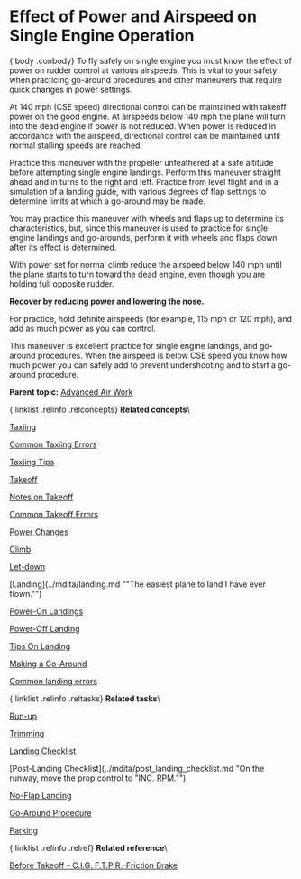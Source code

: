 
Effect of Power and Airspeed on Single Engine Operation
=======================================================

 {.body .conbody}
To fly safely on single engine you must know the effect of power on
rudder control at various airspeeds. This is vital to your safety when
practicing go-around procedures and other maneuvers that require quick
changes in power settings.

At 140 mph (CSE speed) directional control can be maintained with
takeoff power on the good engine. At airspeeds below 140 mph the plane
will turn into the dead engine if power is not reduced. When power is
reduced in accordance with the airspeed, directional control can be
maintained until normal stalling speeds are reached.

Practice this maneuver with the propeller unfeathered at a safe altitude
before attempting single engine landings. Perform this maneuver straight
ahead and in turns to the right and left. Practice from level flight and
in a simulation of a landing guide, with various degrees of flap
settings to determine limits at which a go-around may be made.

You may practice this maneuver with wheels and flaps up to determine its
characteristics, but, since this maneuver is used to practice for single
engine landings and go-arounds, perform it with wheels and flaps down
after its effect is determined.

With power set for normal climb reduce the airspeed below 140 mph until
the plane starts to turn toward the dead engine, even though you are
holding full opposite rudder.

**Recover by reducing power and lowering the nose.**

For practice, hold definite airspeeds (for example, 115 mph or 120 mph),
and add as much power as you can control.

This maneuver is excellent practice for single engine landings, and
go-around procedures. When the airspeed is below CSE speed you know how
much power you can safely add to prevent undershooting and to start a
go-around procedure.




**Parent topic:** [Advanced Air
Work](../mdita/advanced_air_work.md "Many of the maneuvers described here are prohibited in this airplane. However, knowing the reactions of the airplane to these maneuvers is important.")



 {.linklist .relinfo .relconcepts}
**Related concepts**\

<div>

[Taxiing](../mdita/taxiing.md "Taxiing the B-25, with its tricycle landing gear, may seem strange after handling the conventional type.")

</div>

<div>

[Common Taxiing
Errors](../mdita/common_taxiing_errors.md "A short list of what not to do when taxiing.")

</div>

<div>

[Taxiing
Tips](../mdita/taxiing_tips.md "A short list of useful tips to know when taxiing.")

</div>

<div>

[Takeoff](../mdita/takeoff.md "Takeoff in the B-25 with its tricycle gear, varies from that with conventional gear only during the initial part of the roll. You will find it much easier.")

</div>

<div>

[Notes on
Takeoff](../mdita/notes_on_takeoff.md "Do not dive the airplane after lifting it at the end of the takeoff run. When you level out to pick up CSE speed after takeoff release the stick pressure as the speed picks up.")

</div>

<div>

[Common Takeoff
Errors](../mdita/common_takeoff_errors.md "A list of common errors that are made during takeoff.")

</div>

<div>

[Power
Changes](../mdita/power_changes.md "What to know about expected engine performance when throttling up.")

</div>

<div>

[Climb](../mdita/climb.md "Making your B-25 climb properly without straining your arms or your airplane.")

</div>

<div>

[Let-down](../mdita/let_down.md "A let-down is a simple procedure either in instrument or contact flight.")

</div>

<div>

[Landing](../mdita/landing.md ""The easiest plane to land I have ever flown."")

</div>

<div>

[Power-On
Landings](../mdita/power_on_landings.md "Before turning onto the base leg, one landing is much like another. The variations in procedure start as you leave the downwind leg.")

</div>

<div>

[Power-Off
Landing](../mdita/power_off_landing.md "The B-25 is too large and heavy to practice the prescribed forced-landing procedures used in lighter planes.")

</div>

<div>

[Tips On
Landing](../mdita/tips_on_landing.md "A list of things to know that will make your landings easier on you and on the B-25.")

</div>

<div>

[Making a
Go-Around](../mdita/making_a_go_around.md "There is a common reluctance among pilots to go around. They feel it implies a lack of ability to meet an unusual situation.")

</div>

<div>

[Common landing errors](../mdita/common_landing_errors.md)

</div>


 {.linklist .relinfo .reltasks}
**Related tasks**\

<div>

[Run-up](../mdita/run_up.md "The process for doing a run-up prior to takeoff.")

</div>

<div>

[Trimming](../mdita/trimming.md "When properly trimmed the B-25 flies with an ease that belies its weight and size.")

</div>

<div>

[Landing
Checklist](../mdita/landing_checklist.md "On any landing, enter traffic as instructed by field regulations or as instructed by the control tower.")

</div>

<div>

[Post-Landing
Checklist](../mdita/post_landing_checklist.md "On the runway, move the prop control to "INC. RPM."")

</div>

<div>

[No-Flap
Landing](../mdita/no_flap_landing.md "Occasionally both in combat and normal operations your plane may be damaged to the extent that flaps cannot be lowered for landing.")

</div>

<div>

[Go-Around
Procedure](../mdita/go_around_procedure.md "Don't hesitate to go around. Any doubt that the plane is under perfect control is sufficient cause to go around. If you have made a poor approach and know that the landing will be too long, or too rough— go around.")

</div>

<div>

[Parking](../mdita/parking.md "When you park your plane after a flight, just remember that the Colonel may make the next flight in that particular airplane.")

</div>


 {.linklist .relinfo .relref}
**Related reference**\

<div>

[Before Takeoff - C.I.G. F.T.P.R.-Friction
Brake](../mdita/before_takeoff_c.i.g.f.t.p.r._friction_brake.md "Checklist to ensure that your Controls move freely, Instruments function, proper Gas settings, then to check Flaps, Trim, Props are set for take-off, and then Run up the engine before removing the friction brake.")

</div>


